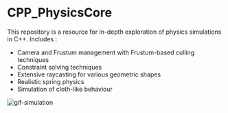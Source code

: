# CPP_PhysicsCore


This repository  is a resource for in-depth exploration of physics simulations in C++.
Includes :

- Camera and Frustum management with Frustum-based culling techniques
- Constraint solving techniques
- Extensive raycasting for various geometric shapes
- Realistic spring physics
- Simulation of cloth-like behaviour


![gif-simulation](https://github.com/Lelegithub/CPP_PhysicsCore/assets/3763810/89b1d876-b049-4801-b222-650a56aae723)
